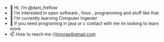 - 👋 Hi, I’m @dani_freflow
- 👀 I’m interested in open software , linux , programming and stuff like that
- 🌱 I’m currently learning Computer Ingenier
- 💞️ if you need programing in java or c contact with me im looking to learn more 
- 📫 How to reach me //jimyrax@gmail.com

<!---
danifreflow/danifreflow is a ✨ special ✨ repository because its `README.md` (this file) appears on your GitHub profile.
You can click the Preview link to take a look at your changes.
--->
